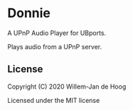 # Donnie

A UPnP Audio Player for UBports.

Plays audio from a UPnP server.

## License

Copyright (C) 2020  Willem-Jan de Hoog

Licensed under the MIT license
